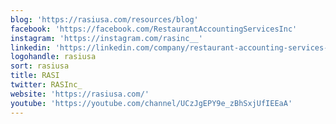 ```yaml
---
blog: 'https://rasiusa.com/resources/blog'
facebook: 'https://facebook.com/RestaurantAccountingServicesInc'
instagram: 'https://instagram.com/rasinc__'
linkedin: 'https://linkedin.com/company/restaurant-accounting-services-inc-rasi'
logohandle: rasiusa
sort: rasiusa
title: RASI
twitter: RASInc_
website: 'https://rasiusa.com/'
youtube: 'https://youtube.com/channel/UCzJgEPY9e_zBhSxjUfIEEaA'
---
```

